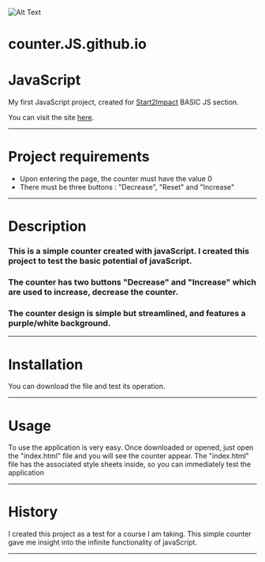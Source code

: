 

![Alt Text](https://media.giphy.com/media/Z0vfr3wmWx84IMimzU/giphy.gif)


# counter.JS.github.io

# JavaScript

My first JavaScript project, created for [Start2Impact](http://start2impact.it/) BASIC JS section.

You can visit the site [here](zen-franklin-4a4c5e.netlify.app).

***

# Project requirements

* Upon entering the page, the counter must have the value 0
* There must be three buttons : "Decrease", "Reset" and "Increase" 

***

# Description

### This is a simple counter created with javaScript. I created this project to test the basic potential of javaScript. 
### The counter has two buttons "Decrease" and "Increase" which are used to increase, decrease the counter.
### The counter design is simple but streamlined, and features a purple/white background.

***

# Installation

You can download the file and test its operation.

***

# Usage

To use the application is very easy. Once downloaded or opened, just open the "index.html" file and you will see the counter appear.
The "index.html" file has the associated style sheets inside, so you can immediately test the application

***

# History

I created this project as a test for a course I am taking.
This simple counter gave me insight into the infinite functionality of javaScript.

***
